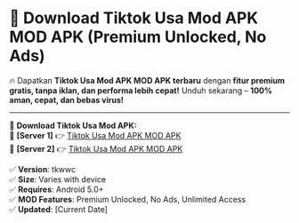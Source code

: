 # 🚀 Download Tiktok Usa Mod APK MOD APK (Premium Unlocked, No Ads)  

🔥 Dapatkan **Tiktok Usa Mod APK MOD APK terbaru** dengan **fitur premium gratis, tanpa iklan, dan performa lebih cepat!** Unduh sekarang – **100% aman, cepat, dan bebas virus!**  

---


🔽 **Download Tiktok Usa Mod APK:**  
🔹 **[Server 1]** 👉 [Tiktok Usa Mod APK MOD APK](https://apkcomod.com?title=Tiktok_Usa_Mod_APK)  
🔹 **[Server 2]** 👉 [Tiktok Usa Mod APK MOD APK](https://apkcomod.com?title=Tiktok_Usa_Mod_APK)  


✅ **Version**: tkwwc  
✅ **Size**: Varies with device  
✅ **Requires**: Android 5.0+  
✅ **MOD Features**: Premium Unlocked, No Ads, Unlimited Access  
✅ **Updated**: [Current Date]  